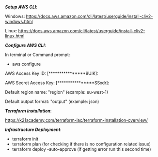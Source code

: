 _**Setup AWS CLI**_:

Windows:
https://docs.aws.amazon.com/cli/latest/userguide/install-cliv2-windows.html

Linux:
https://docs.aws.amazon.com/cli/latest/userguide/install-cliv2-linux.html


_**Configure AWS CLI**_:

In terminal or Command prompt:


- aws configure 

AWS Access Key ID: [****************9UIK]:

AWS Secret Access Key: [****************SSxdr]:

Default region name: "region" (example: eu-west-1)

Default output format: "output" (example: json)


_**Terraform installation**_:

https://k21academy.com/terraform-iac/terraform-installation-overview/


_**Infrastructure Deployment**_:

- terraform init
- terraform plan (for checking if there is no configuration related issue)
- terraform deploy -auto-approve (if getting error run this second time)


